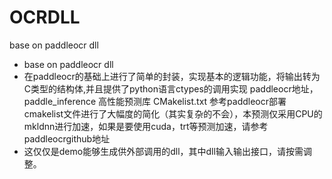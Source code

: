 # OCRDLL
base on paddleocr dll

- base on paddleocr dll
- 在paddleocr的基础上进行了简单的封装，实现基本的逻辑功能，将输出转为C类型的结构体,并且提供了python语言ctypes的调用实现 paddleocr地址，paddle_inference 高性能预测库
CMakelist.txt 参考paddleocr部署cmakelist文件进行了大幅度的简化（其实复杂的不会），本预测仅采用CPU的mkldnn进行加速，如果是要使用cuda，trt等预测加速，请参考paddleocrgithub地址
- 这仅仅是demo能够生成供外部调用的dll，其中dll输入输出接口，请按需调整。
